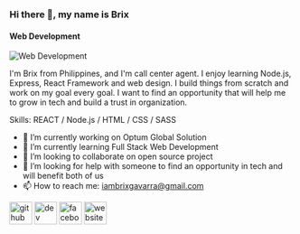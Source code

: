 ### Hi there 👋, my name is Brix
#### Web Development
![Web Development](https://i.ibb.co/PMcCysB/Tunnel-Wave.png)

I'm Brix from Philippines, and I'm call center agent. I enjoy learning Node.js, Express, React Framework and web design. I build things from scratch and work on my goal every goal. I want to find an opportunity that will help me to grow in tech and build a trust in organization.

Skills:  REACT / Node.js / HTML / CSS / SASS

- 🔭 I’m currently working on Optum Global Solution 
- 🌱 I’m currently learning Full Stack Web Development 
- 👯 I’m looking to collaborate on open source project 
- 🤔 I’m looking for help with someone to find an opportunity in tech and will benefit both of us 
- 📫 How to reach me: iambrixgavarra@gmail.com 


[<img src='https://cdn.jsdelivr.net/npm/simple-icons@3.0.1/icons/github.svg' alt='github' height='40'>](https://github.com/https://github.com/DevBRX24/DevBRX24)  [<img src='https://cdn.jsdelivr.net/npm/simple-icons@3.0.1/icons/dev-dot-to.svg' alt='dev' height='40'>](https://dev.to/https://dev.to/devbrx24)  [<img src='https://cdn.jsdelivr.net/npm/simple-icons@3.0.1/icons/facebook.svg' alt='facebook' height='40'>](https://www.facebook.com/https://www.facebook.com/brix.gavarra.7)  [<img src='https://cdn.jsdelivr.net/npm/simple-icons@3.0.1/icons/icloud.svg' alt='website' height='40'>](https://brixgavarra.netlify.app/)  

